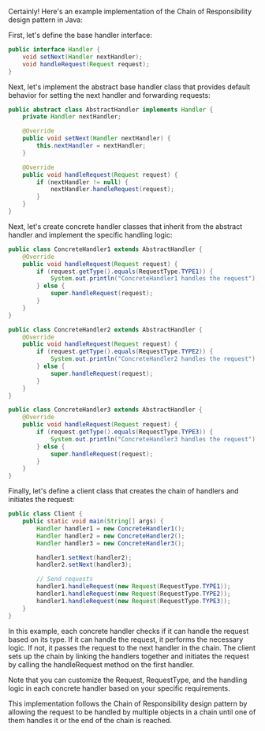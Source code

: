 Certainly! Here's an example implementation of the Chain of Responsibility design pattern in Java:

First, let's define the base handler interface:

```java
public interface Handler {
    void setNext(Handler nextHandler);
    void handleRequest(Request request);
}
```

Next, let's implement the abstract base handler class that provides default behavior for setting the next handler and forwarding requests:

```java
public abstract class AbstractHandler implements Handler {
    private Handler nextHandler;

    @Override
    public void setNext(Handler nextHandler) {
        this.nextHandler = nextHandler;
    }

    @Override
    public void handleRequest(Request request) {
        if (nextHandler != null) {
            nextHandler.handleRequest(request);
        }
    }
}
```

Next, let's create concrete handler classes that inherit from the abstract handler and implement the specific handling logic:

```java
public class ConcreteHandler1 extends AbstractHandler {
    @Override
    public void handleRequest(Request request) {
        if (request.getType().equals(RequestType.TYPE1)) {
            System.out.println("ConcreteHandler1 handles the request");
        } else {
            super.handleRequest(request);
        }
    }
}

public class ConcreteHandler2 extends AbstractHandler {
    @Override
    public void handleRequest(Request request) {
        if (request.getType().equals(RequestType.TYPE2)) {
            System.out.println("ConcreteHandler2 handles the request");
        } else {
            super.handleRequest(request);
        }
    }
}

public class ConcreteHandler3 extends AbstractHandler {
    @Override
    public void handleRequest(Request request) {
        if (request.getType().equals(RequestType.TYPE3)) {
            System.out.println("ConcreteHandler3 handles the request");
        } else {
            super.handleRequest(request);
        }
    }
}
```

Finally, let's define a client class that creates the chain of handlers and initiates the request:

```java
public class Client {
    public static void main(String[] args) {
        Handler handler1 = new ConcreteHandler1();
        Handler handler2 = new ConcreteHandler2();
        Handler handler3 = new ConcreteHandler3();

        handler1.setNext(handler2);
        handler2.setNext(handler3);

        // Send requests
        handler1.handleRequest(new Request(RequestType.TYPE1));
        handler1.handleRequest(new Request(RequestType.TYPE2));
        handler1.handleRequest(new Request(RequestType.TYPE3));
    }
}
```

In this example, each concrete handler checks if it can handle the request based on its type. If it can handle the request, it performs the necessary logic. If not, it passes the request to the next handler in the chain. The client sets up the chain by linking the handlers together and initiates the request by calling the handleRequest method on the first handler.

Note that you can customize the Request, RequestType, and the handling logic in each concrete handler based on your specific requirements.

This implementation follows the Chain of Responsibility design pattern by allowing the request to be handled by multiple objects in a chain until one of them handles it or the end of the chain is reached.